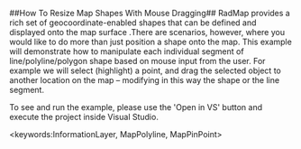##How To Resize Map Shapes With Mouse Dragging##
RadMap provides a rich set of geocoordinate-enabled shapes that can be defined and displayed onto the map surface .There are scenarios, however, where you would like to do more than just position a shape onto the map. This example will demonstrate how to manipulate each individual segment of line/polyline/polygon shape based on mouse input from the user. For example we will select (highlight) a point, and drag the selected object to another location on the map – modifying in this way the shape or the line segment.

To see and run the example, please use the 'Open in VS' button and execute the project inside Visual Studio.

<keywords:InformationLayer, MapPolyline, MapPinPoint>
